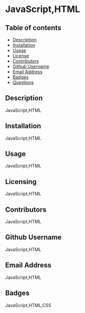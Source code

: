 # JavaScript,HTML
  
  ## Table of contents
  - [Description](#description)
  - [Installation](#installation)
  - [Usage](#usage)
  - [License](#licensing)
  - [Contributors](#contributors)
  - [Github Username](#username)
  - [Email Address](#email)
  - [Badges](#badges)
  - [Questions](#questions)

  ## Description

  JavaScript,HTML

  ## Installation

  JavaScript,HTML

  ## Usage

  JavaScript,HTML

  ## Licensing

  JavaScript,HTML

  ## Contributors

  JavaScript,HTML

  ## Github Username

  JavaScript,HTML

  ## Email Address

  JavaScript,HTML

  ## Badges

  JavaScript,HTML,CSS

  

